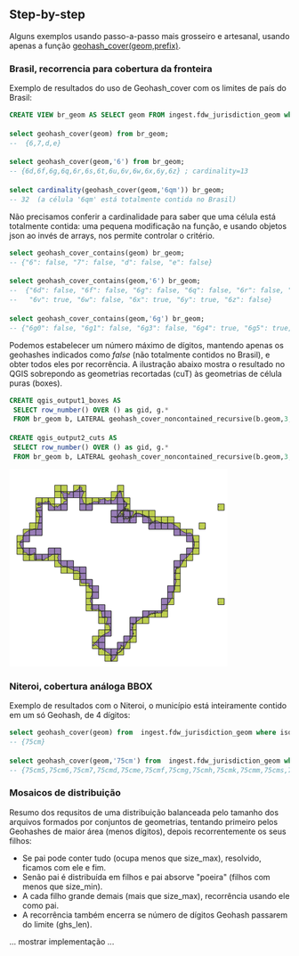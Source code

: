 
## Step-by-step

Alguns exemplos usando passo-a-passo mais grosseiro e artesanal, usando apenas a função [geohash_cover(geom,prefix)](https://github.com/AddressForAll/pg_pubLib-v1/blob/main/src/pubLib05pgis-geohash.sql#L22).

### Brasil, recorrencia para cobertura da fronteira
Exemplo de resultados do uso de Geohash_cover com os limites de país do Brasil:

```sql
CREATE VIEW br_geom AS SELECT geom FROM ingest.fdw_jurisdiction_geom where isolabel_ext='BR';

select geohash_cover(geom) from br_geom;
--  {6,7,d,e}

select geohash_cover(geom,'6') from br_geom;
-- {6d,6f,6g,6q,6r,6s,6t,6u,6v,6w,6x,6y,6z} ; cardinality=13

select cardinality(geohash_cover(geom,'6qm')) br_geom;
-- 32  (a célula '6qm' está totalmente contida no Brasil)
```
Não precisamos conferir a cardinalidade para saber que uma célula está totalmente contida: uma pequena modificação na função, e usando objetos json ao invés de arrays, nos permite controlar o critério.

```sql
select geohash_cover_contains(geom) br_geom;
-- {"6": false, "7": false, "d": false, "e": false}

select geohash_cover_contains(geom,'6') br_geom;
--  {"6d": false, "6f": false, "6g": false, "6q": false, "6r": false, "6s": false, "6t": false, "6u": false,
--   "6v": true, "6w": false, "6x": true, "6y": true, "6z": false}

select geohash_cover_contains(geom,'6g') br_geom;
-- {"6g0": false, "6g1": false, "6g3": false, "6g4": true, "6g5": true, "6g6": true, "6g7": true, "6g8": false, ...}
```

Podemos estabelecer um número máximo de dígitos, mantendo apenas os geohashes indicados como *false* (não totalmente contidos no Brasil), e obter todos eles por recorrência. A ilustração abaixo mostra o resultado no QGIS sobrepondo as geometrias recortadas (cuT) às geometrias de célula puras (boxes).

```sql
CREATE qgis_output1_boxes AS
 SELECT row_number() OVER () as gid, g.*
 FROM br_geom b, LATERAL geohash_cover_noncontained_recursive(b.geom,3,false) g;

CREATE qgis_output2_cuts AS
 SELECT row_number() OVER () as gid, g.*
 FROM br_geom b, LATERAL geohash_cover_noncontained_recursive(b.geom,3,true) g;
```

![](assets/br_geohash3_countor2.png)

### Niteroi, cobertura análoga BBOX

Exemplo de resultados com o Niteroi, o município está inteiramente contido em um só Geohash, de 4 dígitos:

```sql
select geohash_cover(geom) from  ingest.fdw_jurisdiction_geom where isolabel_ext='BR-RJ-Niteroi';
-- {75cm}

select geohash_cover(geom,'75cm') from  ingest.fdw_jurisdiction_geom where isolabel_ext='BR-RJ-Niteroi';
-- {75cm5,75cm6,75cm7,75cmd,75cme,75cmf,75cmg,75cmh,75cmk,75cmm,75cms,75cmt,75cmu,75cmv,75cmw}
```

### Mosaicos de distribuição

Resumo dos requsitos de uma distribuição balanceada pelo tamanho dos arquivos formados por conjuntos de geometrias, tentando primeiro pelos Geohashes de maior área (menos dígitos), depois recorrentemente os seus filhos:
- Se pai pode conter tudo (ocupa menos que size_max), resolvido, ficamos com ele e fim.
- Senão pai é distribuída em filhos e pai absorve "poeira" (filhos com menos que  size_min).
- A cada filho grande demais (mais que size_max), recorrência usando ele como pai.
- A recorrência também encerra se número de dígitos Geohash passarem do limite (ghs_len).

... mostrar implementação ...
